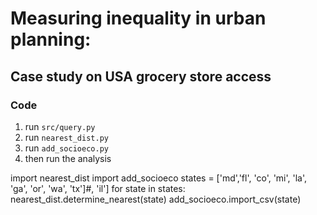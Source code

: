 # Measuring inequality in urban planning:
## Case study on USA grocery store access


### Code
1. run `src/query.py`
2. run `nearest_dist.py`
3. run `add_socioeco.py`
4. then run the analysis


import nearest_dist
import add_socioeco
states = ['md','fl', 'co', 'mi', 'la', 'ga', 'or', 'wa', 'tx']#, 'il']
for state in states:
    nearest_dist.determine_nearest(state)
    add_socioeco.import_csv(state)
